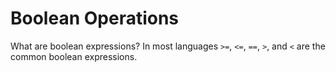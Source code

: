 Boolean Operations
==================

What are boolean expressions? In most languages `>=`, `<=`, `==`, `>`, and `<` are the common boolean expressions.